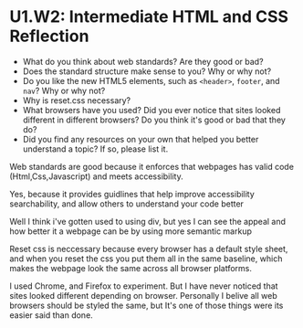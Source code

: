 # U1.W2: Intermediate HTML and CSS Reflection

* What do you think about web standards? Are they good or bad?
* Does the standard structure make sense to you? Why or why not?
* Do you like the new HTML5 elements, such as `<header>`, `footer`, and `nav`? Why or why not?
* Why is reset.css necessary? 
* What browsers have you used? Did you ever notice that sites looked different in different browsers? Do you think it's good or bad that they do?
* Did you find any resources on your own that helped you better understand a topic? If so, please list it.

Web standards are good because it enforces that webpages has valid code (Html,Css,Javascript) and meets accessibility.

Yes, because it provides guidlines that help improve accessibility searchability, and allow others to understand your code better

Well I think i've gotten used to using div, but yes I can see the appeal and how better it a webpage can be by using more semantic markup

Reset css is neccessary because every browser has a default style sheet, and when you reset the css you put them all in the same baseline, which makes the webpage look the same across all browser platforms.

I used Chrome, and Firefox to experiment. But I have never noticed  that sites looked different depending on browser. Personally I belive all web browsers should be styled the same, but It's one of those things were its easier said than done.


